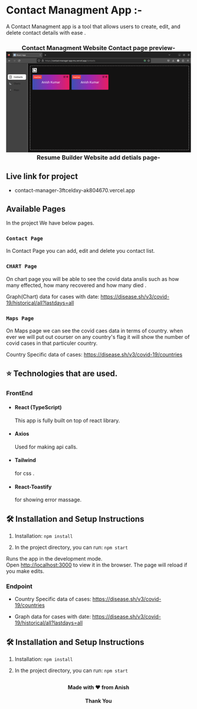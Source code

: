 # Contact Managment App :-
A Contact Managment app is a tool that allows users to create, edit, and delete contact details with ease .

<h3 align="center">
   Contact Managment Website Contact page preview- <br/>
  <a href="contact-manager-3ftceldxy-ak804670.vercel.app" target="_blank"><img alt="Demo" src="./r-Img.png" /> </a>
  Resume Builder Website add detials page-  <br/>


</h3>

## Live link for project
- contact-manager-3ftceldxy-ak804670.vercel.app




## Available Pages

In the project We have below pages.



### `Contact Page`
In Contact Page you can add, edit and delete you contact list.



### `CHART Page`

On chart page you will be able to see the covid data anslis such as how many effected, how many recovered and how many died . 

Graph(Chart) data for cases with date: https://disease.sh/v3/covid-19/historical/all?lastdays=all



### `Maps Page`

On Maps page we can see the covid caes data in terms of country. when ever we will put out courser on any country's flag it will show the number of covid cases in that particuler country.

Country Specific data of cases: https://disease.sh/v3/covid-19/countries




## ⭐ Technologies that are used.

### FrontEnd
- #### React (TypeScript) 
    This app is fully built on top of react library.
- #### Axios 
    Used for making api calls.
- #### Tailwind
    for css . 
- #### React-Toastify
    for showing error massage. 
    


## 🛠 Installation and Setup Instructions

1. Installation: `npm install`

2. In the project directory, you can run: `npm start`

Runs the app in the development mode.\
Open [http://localhost:3000](http://localhost:3000) to view it in the browser.
The page will reload if you make edits.



  
### Endpoint
- Country Specific data of cases: https://disease.sh/v3/covid-19/countries

- Graph data for cases with date: https://disease.sh/v3/covid-19/historical/all?lastdays=all



## 🛠 Installation and Setup Instructions

1. Installation: `npm install`

2. In the project directory, you can run: `npm start`

##
<h4 align="center">Made with ❤️ from Anish</h4>
<h4 align="center">Thank You</h4>


